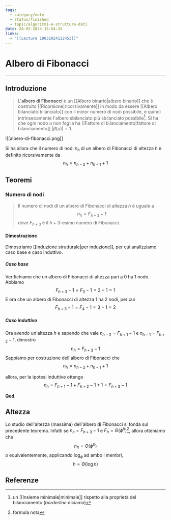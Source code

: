 ```yaml
---
tags:
  - category/note
  - status/finished
  - topic/algoritmi-e-strutture-dati
date: 24-03-2024 15:54:33
links:
  - "[[Lecture 19032024112453]]"
---
```

# Albero di Fibonacci
---
## Introduzione
> L'**albero di Fibonacci** è un [[Albero binario|albero binario]] che è costruito [[Ricorsione|ricorsivamente]] in modo da essere [[Albero bilanciato|bilanciato]] con il minor numero di nodi possibile, e quindi intrinsecamente l'albero sbilanciato più sbilanciato possibile[^1]. Si ha che ogni nodo $u$ non foglia ha [[Fattore di bilanciamento|fattore di bilanciamento]] $|\beta(u)| = 1$.

![[albero-di-fibonacci.png]]

Si ha allora che il numero di nodi $n_{h}$ di un albero di Fibonacci di altezza $h$ è definito ricorsivamente da
$$n_{h} = n_{h-2}+n_{h-1}+1$$

## Teoremi
### Numero di nodi
> Il numero di nodi di un albero di Fibonacci di altezza $h$ è uguale a
> $$n_{h} = F_{h+3} - 1$$
> dove $F_{h+3}$ è il $h+3$-esimo numero di Fibonacci.

#### Dimostrazione
Dimostriamo [[Induzione strutturale|per induzione]], per cui analizziamo caso base e caso induttivo.

##### Caso base
Verifichiamo che un albero di Fibonacci di altezza pari a 0 ha 1 nodo. Abbiamo
$$F_{h+3} - 1 = F_{3} - 1 = 2 - 1 = 1$$
E ora che un albero di Fibonacci di altezza 1 ha 2 nodi, per cui
$$F_{h+3}-1 = F_{4}-1 = 3-1 = 2$$

##### Caso induttivo
Ora avendo un'altezza $h$ e sapendo che vale $n_{h-2} = F_{h+1}-1$ e $n_{h-1} = F_{h+2}-1$, dimostro
$$n_{h} = F_{h+3}-1$$
Sappiamo per costruzione dell'albero di Fibonacci che
$$n_{h} = n_{h-2} + n_{h-1} + 1$$

allora, per le ipotesi induttive ottengo
$$n_{h} = F_{h+1}-1 + F_{h+2}-1 + 1 = F_{h+3} - 1$$

**Qed**.

## Altezza
Lo studio dell'altezza (massima) dell'albero di Fibonacci si fonda sul precedente teorema. Infatti se $n_{h} = F_{h+3}-1$ e $F_{h} = \Theta(\phi^{h})$[^2], allora otteniamo che
$$n_{h} = \Theta(\phi^{h})$$
o equivalentemente, applicando $\log_{\phi}$ ad ambo i membri,
$$h = \Theta(\log{n})$$

## Referenze
[^1]: un [[Insieme minimale|minimale]] rispetto alla proprietà del bilanciamento (_borderline_ diciamo)
[^2]: formula nota